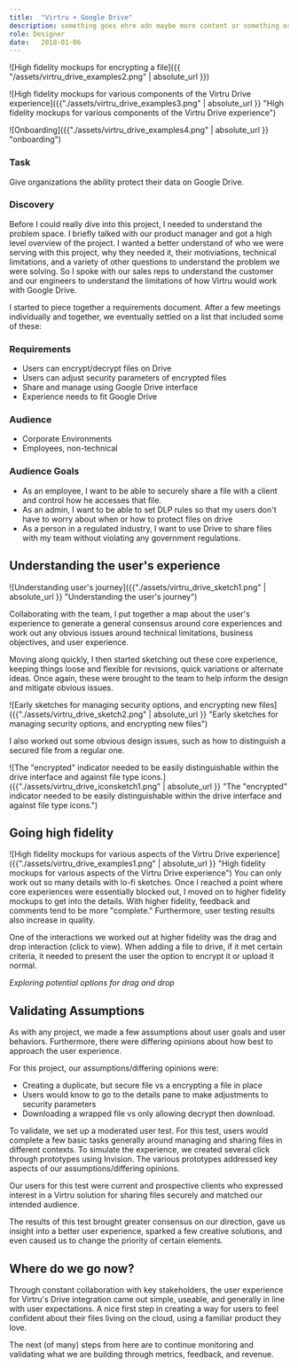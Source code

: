```yaml
---
title:  "Virtru + Google Drive"
description: something goes ehre adn maybe more content or something or otehr bluab lueahrlsdf jdsfkljsdf kjsdf lkjsdflkjsdflkj ldkfj sdf sdfjwejflwdjf jokwejf j owh nwklj flskj
role: Designer
date:   2018-01-06
---
```


![High fidelity mockups for encrypting a file]({{ "/assets/virtru_drive_examples2.png" | absolute_url }})

![High fidelity mockups for various components of the Virtru Drive experience]({{"./assets/virtru_drive_examples3.png" | absolute_url }} "High fidelity mockups for various components of the Virtru Drive experience")

![Onboarding]({{"./assets/virtru_drive_examples4.png" | absolute_url }} "onboarding")

### Task

Give organizations the ability protect their data on Google Drive.

### Discovery

Before I could really dive into this project, I needed to understand the problem space. I briefly talked with our product manager and got a high level overview of the project. I wanted a better understand of who we were serving with this project, why they needed it, their motiviations, technical limitations, and a variety of other questions to understand the problem we were solving. So I spoke with our sales reps to understand the customer and our engineers to understand the limitations of how Virtru would work with Google Drive.

I started to piece together a requirements document. After a few meetings individually and together, we eventually settled on a list that included some of these:

 

### Requirements

  * Users can encrypt/decrypt files on Drive
  * Users can adjust security parameters of encrypted files
  * Share and manage using Google Drive interface
  * Experience needs to fit Google Drive


### Audience

  * Corporate Environments
  * Employees, non-technical

### Audience Goals

  * As an employee, I want to be able to securely share a file with a client and control how he accesses that file.
  * As an admin, I want to be able to set DLP rules so that my users don't have to worry about when or how to protect files on drive
  * As a person in a regulated industry, I want to use Drive to share files with my team without violating any government regulations.
 

## Understanding the user's experience
![Understanding user's journey]({{"./assets/virtru_drive_sketch1.png" | absolute_url }} "Understanding the user's journey")

Collaborating with the team, I put together a map about the user's experience to generate a general consensus around core experiences and work out any obvious issues around technical limitations, business objectives, and user experience.

Moving along quickly, I then started sketching out these core experience, keeping things loose and flexible for revisions, quick variations or alternate ideas. Once again, these were brought to the team to help inform the design and mitigate obvious issues.

![Early sketches for managing security options, and encrypting new files]({{"./assets/virtru_drive_sketch2.png" | absolute_url }} "Early sketches for managing security options, and encrypting new files")

I also worked out some obvious design issues, such as how to distinguish a secured file from a regular one.

![The "encrypted" indicator needed to be easily distinguishable within the drive interface and against file type icons.]({{"./assets/virtru_drive_iconsketch1.png" | absolute_url }} "The "encrypted" indicator needed to be easily distinguishable within the drive interface and against file type icons.")

 
## Going high fidelity

![High fidelity mockups for various aspects of the Virtru Drive experience]({{"./assets/virtru_drive_examples1.png" | absolute_url }} "High fidelity mockups for various aspects of the Virtru Drive experience")
You can only work out so many details with lo-fi sketches. Once I reached a point where core experiences were essentially blocked out, I moved on to higher fidelity mockups to get into the details. With higher fidelity, feedback and comments tend to be more "complete." Furthermore, user testing results also increase in quality.

One of the interactions we worked out at higher fidelity was the drag and drop interaction (click to view). When adding a file to drive, if it met certain criteria, it needed to present the user the option to encrypt it or upload it normal.

*Exploring potential options for drag and drop*

## Validating Assumptions
As with any project, we made a few assumptions about user goals and user behaviors. Furthermore, there were differing opinions about how best to approach the user experience.

For this project, our assumptions/differing opinions were:

  * Creating a duplicate, but secure file vs a encrypting a file in place
  * Users would know to go to the details pane to make adjustments to security parameters
  * Downloading a wrapped file vs only allowing decrypt then download.
  
To validate, we set up a moderated user test. For this test, users would complete a few basic tasks generally around managing and sharing files in different contexts. To simulate the experience, we created several click through prototypes using Invision. The various prototypes addressed key aspects of our assumptions/differing opinions.

Our users for this test were current and prospective clients who expressed interest in a Virtru solution for sharing files securely and matched our intended audience.

The results of this test brought greater consensus on our direction, gave us insight into a better user experience, sparked a few creative solutions, and even caused us to change the priority of certain elements.

 

## Where do we go now?
Through constant collaboration with key stakeholders, the user experience for Virtru's Drive integration came out simple, useable, and generally in line with user expectations. A nice first step in creating a way for users to feel confident about their files living on the cloud, using a familiar product they love.

The next (of many) steps from here are to continue monitoring and validating what we are building through metrics, feedback, and revenue.